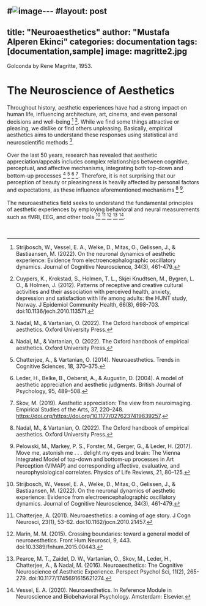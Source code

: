 #![image](https://github.com/user-attachments/assets/036db3af-497a-4280-89f5-beec21bad5e8)---
#layout: post
---
title: "Neuroaesthetics"
author: "Mustafa Alperen Ekinci"
categories: documentation
tags: [documentation,sample]
image: magritte2.jpg
---
Golconda by Rene Magritte, 1953.

# The Neuroscience of Aesthetics

Throughout history, aesthetic experiences have had a strong impact on human life, influencing architecture, art, cinema, and even personal decisions and well-being [^1] [^2].  While we find some things attractive or pleasing, we dislike or find  others unpleasing. Basically, empirical aesthetics aims to understand these responses using statistical and neuroscientific methods [^3]. 
<br>
<br>
Over the last 50 years, research has revealed that aesthetic appreciation/appeals includes complex relationships between cognitive, perceptual, and affective mechanisms, integrating both top-down and bottom-up processes [^3] [^4] [^5] [^6]. Therefore, it is not surprising that our perception of beauty or pleasingness is heavily affected by personal factors and expectations, as these influence aforementioned mechanisms [^3] [^7]. 
<br>
<br>
The neuroaesthetics field seeks to understand the fundamental principles of aesthetic experiences by employing behavioral and neural measurements such as fMRI, EEG, and other tools [^1] [^8] [^9] [^10] [^11]. 
<br>
<br>
<br>

[^1]: Strijbosch, W., Vessel, E. A., Welke, D., Mitas, O., Gelissen, J., & Bastiaansen, M. (2022). On the neuronal dynamics of aesthetic experience: Evidence from electroencephalographic oscillatory dynamics. Journal of Cognitive Neuroscience, 34(3), 461-479.
[^2]: Cuypers, K., Krokstad, S., Holmen, T. L., Skjei Knudtsen, M., Bygren, L. O., & Holmen, J. (2012). Patterns of receptive and creative cultural activities and their association with perceived health, anxiety, depression and satisfaction with life among adults: the HUNT study, Norway. J Epidemiol Community Health, 66(8), 698-703. doi:10.1136/jech.2010.113571.
[^3]: Nadal, M., & Vartanian, O. (2022). The Oxford handbook of empirical aesthetics. Oxford University Press.
[^4]: Chatterjee, A., & Vartanian, O. (2014). Neuroaesthetics. Trends in Cognitive Sciences, 18, 370–375.
[^5]: Leder, H., Belke, B., Oeberst, A., & Augustin, D. (2004). A model of aesthetic appreciation and aesthetic judgments. British Journal of Psychology, 95, 489–508.
[^6]: Skov, M. (2019). Aesthetic appreciation: The view from neuroimaging. Empirical Studies of the Arts, 37, 220–248. https://doi.org/https://doi.org/10.1177/0276237419839257.
[^7]: Pelowski, M., Markey, P. S., Forster, M., Gerger, G., & Leder, H. (2017). Move me, astonish me . . . delight my eyes and brain: The Vienna Integrated Model of top-down and bottom-up processes in Art Perception (VIMAP) and corresponding affective, evaluative, and neurophysiological correlates. Physics of Life Reviews, 21, 80–125.
[^8]: Chatterjee, A. (2011). Neuroaesthetics: a coming of age story. J Cogn Neurosci, 23(1), 53-62. doi:10.1162/jocn.2010.21457.
[^9]: Marin, M. M. (2015). Crossing boundaries: toward a general model of neuroaesthetics. Front Hum Neurosci, 9, 443. doi:10.3389/fnhum.2015.00443.
[^10]:Pearce, M. T., Zaidel, D. W., Vartanian, O., Skov, M., Leder, H., Chatterjee, A., & Nadal, M. (2016). Neuroaesthetics: The Cognitive Neuroscience of Aesthetic Experience. Perspect Psychol Sci, 11(2), 265-279. doi:10.1177/1745691615621274.
[^11]: Vessel, E. A. (2020). Neuroaesthetics. In Reference Module in Neuroscience and Biobehavioral Psychology. Amsterdam: Elsevier.




